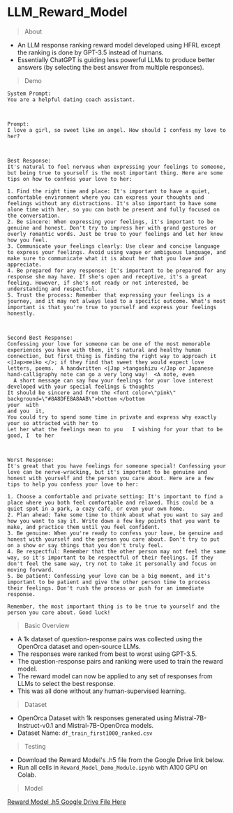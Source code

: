 # LLM_Reward_Model

> About

- An LLM response ranking reward model developed using HFRL except the ranking is done by GPT-3.5 instead of humans.
- Essentially ChatGPT is guiding less powerful LLMs to produce better answers (by selecting the best answer from multiple responses).

> Demo

```
System Prompt:
You are a helpful dating coach assistant.



Prompt:
I love a girl, so sweet like an angel. How should I confess my love to her?



Best Response:
It's natural to feel nervous when expressing your feelings to someone, but being true to yourself is the most important thing. Here are some tips on how to confess your love to her:

1. Find the right time and place: It's important to have a quiet, comfortable environment where you can express your thoughts and feelings without any distractions. It's also important to have some alone time with her, so you can both be present and fully focused on the conversation.
2. Be sincere: When expressing your feelings, it's important to be genuine and honest. Don't try to impress her with grand gestures or overly romantic words. Just be true to your feelings and let her know how you feel.
3. Communicate your feelings clearly: Use clear and concise language to express your feelings. Avoid using vague or ambiguous language, and make sure to communicate what it is about her that you love and appreciate.
4. Be prepared for any response: It's important to be prepared for any response she may have. If she's open and receptive, it's a great feeling. However, if she's not ready or not interested, be understanding and respectful.
5. Trust the process: Remember that expressing your feelings is a journey, and it may not always lead to a specific outcome. What's most important is that you're true to yourself and express your feelings honestly.



Second Best Response:
Confessing your love for someone can be one of the most memorable experiences you have with them, it's natural and healthy human connection, but first thing is finding the right way to approach it <|Jap>meiko </>; if they find that sweet they would expect love letters, poems.  A handwritten <|Jap >tangoshizu </Jap or Japanese hand-calligraphy note can go a very long way!  <A note, even
  A short message can say how your feelings for your love interest developed with your special feelings & thoughts
It should be sincere and from the <font color=\"pink\" background=\"#8A8DFE8A8AAB\">bottom </bottom
your  with
and you  it,
You could try to spend some time in private and express why exactly your so attracted with her to
Let her what the feelings mean to you   I wishing for your that to be  good, I  to her



Worst Response:
It's great that you have feelings for someone special! Confessing your love can be nerve-wracking, but it's important to be genuine and honest with yourself and the person you care about. Here are a few tips to help you confess your love to her:

1. Choose a comfortable and private setting: It's important to find a place where you both feel comfortable and relaxed. This could be a quiet spot in a park, a cozy café, or even your own home.
2. Plan ahead: Take some time to think about what you want to say and how you want to say it. Write down a few key points that you want to make, and practice them until you feel confident.
3. Be genuine: When you're ready to confess your love, be genuine and honest with yourself and the person you care about. Don't try to put on a show or say things that you don't truly feel.
4. Be respectful: Remember that the other person may not feel the same way, so it's important to be respectful of their feelings. If they don't feel the same way, try not to take it personally and focus on moving forward.
5. Be patient: Confessing your love can be a big moment, and it's important to be patient and give the other person time to process their feelings. Don't rush the process or push for an immediate response.

Remember, the most important thing is to be true to yourself and the person you care about. Good luck!
```

> Basic Overview

- A 1k dataset of question-response pairs was collected using the OpenOrca dataset and open-source LLMs.
- The responses were ranked from best to worst using GPT-3.5.
- The question-response pairs and ranking were used to train the reward model.
- The reward model can now be applied to any set of responses from LLMs to select the best response.
- This was all done without any human-supervised learning.

> Dataset

- OpenOrca Dataset with 1k responses generated using Mistral-7B-Instruct-v0.1 and Mistral-7B-OpenOrca models.
- Dataset Name: `df_train_first1000_ranked.csv`

> Testing

- Download the Reward Model's .h5 file from the Google Drive link below.
- Run all cells in `Reward_Model_Demo_Module.ipynb` with A100 GPU on Colab.

> Model
 
[Reward Model .h5 Google Drive File Here](https://drive.google.com/file/d/1Tk9RolRS-w31Iw0U-3B7ClOMNdNjSj_R/view?usp=sharing)
